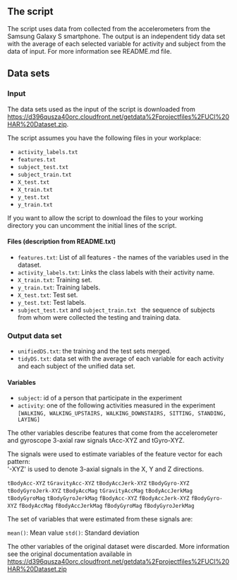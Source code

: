 ## The script
The script uses data from collected from the accelerometers from the Samsung Galaxy S smartphone. 
The output is an independent tidy data set with the average of each selected variable for activity and subject from the data of input.
For more information see README.md file.

## Data sets
### Input
The data sets used as the input of the script is downloaded from https://d396qusza40orc.cloudfront.net/getdata%2Fprojectfiles%2FUCI%20HAR%20Dataset.zip.

The script assumes you have the following files in your workplace:
* `activity_labels.txt`
* `features.txt`
* `subject_test.txt`
* `subject_train.txt `
* `X_test.txt`
* `X_train.txt`
* `y_test.txt`
* `y_train.txt`

If you want to allow the script to download the files to your working directory you can uncomment the initial lines of the script. 

#### Files (description from README.txt)
* `features.txt`: List of all features - the names of the variables used in the dataset.
* `activity_labels.txt`: Links the class labels with their activity name.
* `X_train.txt`: Training set.
* `y_train.txt`: Training labels.
* `X_test.txt`: Test set.
* `y_test.txt`: Test labels.
* `subject_test.txt` and `subject_train.txt ` the sequence of subjects from whom were collected the testing and training data.

### Output data set
* `unifiedDS.txt`: the training and the test sets merged.
* `tidyDS.txt`: data set with the average of each variable for each activity and each subject of the unified data set.

#### Variables
* `subject`: id of a person that participate in the experiment
* `activity`: one of the following activities measured in the experiment `[WALKING, WALKING_UPSTAIRS, WALKING_DOWNSTAIRS, SITTING, STANDING, LAYING]`

The other variables describe features that come from the accelerometer and gyroscope 3-axial raw signals tAcc-XYZ and tGyro-XYZ. 

The signals were used to estimate variables of the feature vector for each pattern:  
'-XYZ' is used to denote 3-axial signals in the X, Y and Z directions.

`tBodyAcc-XYZ`
`tGravityAcc-XYZ`
`tBodyAccJerk-XYZ`
`tBodyGyro-XYZ`
`tBodyGyroJerk-XYZ`
`tBodyAccMag`
`tGravityAccMag`
`tBodyAccJerkMag`
`tBodyGyroMag`
`tBodyGyroJerkMag`
`fBodyAcc-XYZ`
`fBodyAccJerk-XYZ`
`fBodyGyro-XYZ`
`fBodyAccMag`
`fBodyAccJerkMag`
`fBodyGyroMag`
`fBodyGyroJerkMag`

The set of variables that were estimated from these signals are: 

`mean()`: Mean value
`std()`: Standard deviation

The other variables of the original dataset were discarded. More information see the original documentation available in https://d396qusza40orc.cloudfront.net/getdata%2Fprojectfiles%2FUCI%20HAR%20Dataset.zip


